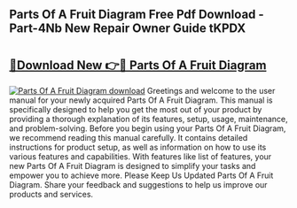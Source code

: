 ## Parts Of A Fruit Diagram Free Pdf Download - Part-4Nb New Repair Owner Guide tKPDX

# <h2><a href="http://dfu055d.blite.top/?on=Parts+Of+A+Fruit+Diagram">🔗Download New 👉🔴 Parts Of A Fruit Diagram</a></h2>

[![Parts Of A Fruit Diagram download](https://i.imgur.com/lujVjoI.png)](http://dfu055d.blite.top/?on=Parts+Of+A+Fruit+Diagram)
Greetings and welcome to the user manual for your newly acquired Parts Of A Fruit Diagram. This manual is specifically designed to help you get the most out of your product by providing a thorough explanation of its features, setup, usage, maintenance, and problem-solving. Before you begin using your Parts Of A Fruit Diagram, we recommend reading this manual carefully. It contains detailed instructions for product setup, as well as information on how to use its various features and capabilities. With features like list of features, your new Parts Of A Fruit Diagram is designed to simplify your tasks and empower you to achieve more. Please Keep Us Updated Parts Of A Fruit Diagram. Share your feedback and suggestions to help us improve our products and services.
